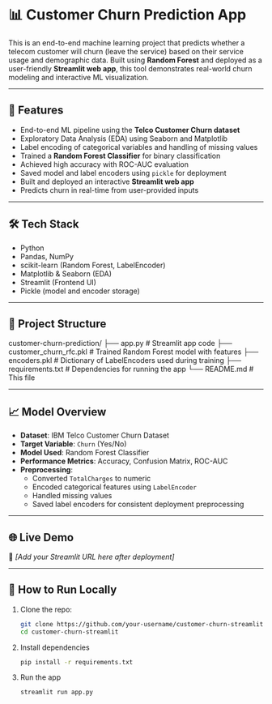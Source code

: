 # 📊 Customer Churn Prediction App

This is an end-to-end machine learning project that predicts whether a telecom customer will churn (leave the service) based on their service usage and demographic data. Built using **Random Forest** and deployed as a user-friendly **Streamlit web app**, this tool demonstrates real-world churn modeling and interactive ML visualization.

---

## 🚀 Features

- End-to-end ML pipeline using the **Telco Customer Churn dataset**
- Exploratory Data Analysis (EDA) using Seaborn and Matplotlib
- Label encoding of categorical variables and handling of missing values
- Trained a **Random Forest Classifier** for binary classification
- Achieved high accuracy with ROC-AUC evaluation
- Saved model and label encoders using `pickle` for deployment
- Built and deployed an interactive **Streamlit web app**
- Predicts churn in real-time from user-provided inputs

---

## 🛠 Tech Stack

- Python
- Pandas, NumPy
- scikit-learn (Random Forest, LabelEncoder)
- Matplotlib & Seaborn (EDA)
- Streamlit (Frontend UI)
- Pickle (model and encoder storage)

---

## 📂 Project Structure
customer-churn-prediction/
├── app.py # Streamlit app code
├── customer_churn_rfc.pkl # Trained Random Forest model with features
├── encoders.pkl # Dictionary of LabelEncoders used during training
├── requirements.txt # Dependencies for running the app
└── README.md # This file


---

## 📈 Model Overview

- **Dataset**: IBM Telco Customer Churn Dataset
- **Target Variable**: `Churn` (Yes/No)
- **Model Used**: Random Forest Classifier
- **Performance Metrics**: Accuracy, Confusion Matrix, ROC-AUC
- **Preprocessing**:
  - Converted `TotalCharges` to numeric
  - Encoded categorical features using `LabelEncoder`
  - Handled missing values
  - Saved label encoders for consistent deployment preprocessing

---

## 🌐 Live Demo

🔗 _[Add your Streamlit URL here after deployment]_

---

## 🧪 How to Run Locally

1. Clone the repo:
   ```bash
   git clone https://github.com/your-username/customer-churn-streamlit.git
   cd customer-churn-streamlit
2. Install dependencies
   ```bash
   pip install -r requirements.txt
3. Run the app
   ```bash
   streamlit run app.py
